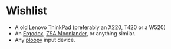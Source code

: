 # Wishlist

- A old Lenovo ThinkPad (preferably an X220, T420 or a W520)
- An [Ergodox](https://www.ergodox.io/), [ZSA Moonlander](https://www.zsa.io/moonlander/), or anything similar.
- Any [ploopy](https://ploopy.co/) input device.

